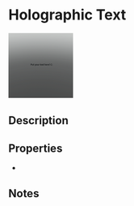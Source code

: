 # Holographic Text

![Holographic Text](../Cropped_Blocks/Decorations/Holographic_Text.png)

## Description
<!-- Write a description for this block -->

## Properties
- <!-- List block properties here -->

## Notes
<!-- Any extra notes -->
